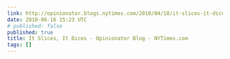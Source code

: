 ```yaml
---
link: http://opinionator.blogs.nytimes.com/2010/04/18/it-slices-it-dices/
date: 2010-06-16 15:23 UTC
# published: false
published: true
title: It Slices, It Dices - Opinionator Blog - NYTimes.com
tags: []
---
```



